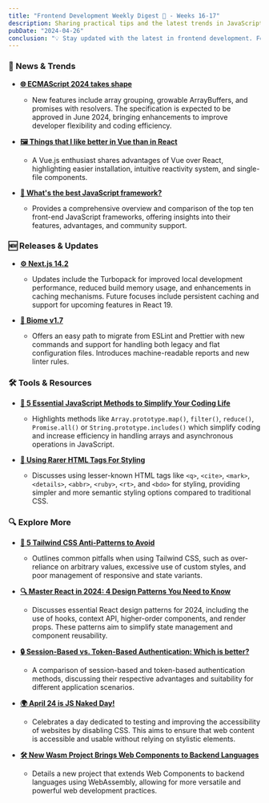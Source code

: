 ```yaml
---
title: "Frontend Development Weekly Digest 🍵 - Weeks 16-17"
description: Sharing practical tips and the latest trends in JavaScript
pubDate: "2024-04-26"
conclusion: "💡 Stay updated with the latest in frontend development. Follow the links for more insights."
---
```


### 📢 News & Trends

- **[🌐 ECMAScript 2024 takes shape](https://www.infoworld.com/article/3715341/ecmascript-2024-takes-shape.html)**

  - New features include array grouping, growable ArrayBuffers, and promises with resolvers. The specification is expected to be approved in June 2024, bringing enhancements to improve developer flexibility and coding efficiency.

- **[🖼️ Things that I like better in Vue than in React](https://dev.to/jaydevm/things-that-i-like-better-in-vue-than-in-react-56o3)**

  - A Vue.js enthusiast shares advantages of Vue over React, highlighting easier installation, intuitive reactivity system, and single-file components.

- **[📘 What's the best JavaScript framework?](https://www.infoworld.com/article/3713207/whats-the-best-javascript-framework.html)**

  - Provides a comprehensive overview and comparison of the top ten front-end JavaScript frameworks, offering insights into their features, advantages, and community support.

### 🆕 Releases & Updates

- **[⚙️ Next.js 14.2](https://nextjs.org/blog/next-14-2)**

  - Updates include the Turbopack for improved local development performance, reduced build memory usage, and enhancements in caching mechanisms. Future focuses include persistent caching and support for upcoming features in React 19.

- **[🔧 Biome v1.7](https://biomejs.dev/blog/biome-v1-7/)**

  - Offers an easy path to migrate from ESLint and Prettier with new commands and support for handling both legacy and flat configuration files. Introduces machine-readable reports and new linter rules.

### 🛠 Tools & Resources

- **[📜 5 Essential JavaScript Methods to Simplify Your Coding Life](https://medium.com/javarevisited/5-essential-javascript-methods-to-simplify-your-coding-life-a673abfc6ae2)**

  - Highlights methods like `Array.prototype.map()`, `filter()`, `reduce()`, `Promise.all()` or `String.prototype.includes()` which simplify coding and increase efficiency in handling arrays and asynchronous operations in JavaScript.

- **[🎨 Using Rarer HTML Tags For Styling](https://blog.openreplay.com/using-rarer-html-tags-for-styling/)**

  - Discusses using lesser-known HTML tags like `<q>`, `<cite>`, `<mark>`, `<details>`, `<abbr>`, `<ruby>`, `<rt>`, and `<bdo>` for styling, providing simpler and more semantic styling options compared to traditional CSS.

### 🔍 Explore More

- **[🚫 5 Tailwind CSS Anti-Patterns to Avoid](https://spin.atomicobject.com/tailwind-css-anti-patterns/)**

  - Outlines common pitfalls when using Tailwind CSS, such as over-reliance on arbitrary values, excessive use of custom styles, and poor management of responsive and state variants.

- **[🔍 Master React in 2024: 4 Design Patterns You Need to Know](https://www.javacodegeeks.com/2024/04/master-react-in-2024-4-design-patterns-you-need-to-know.html)**

  - Discusses essential React design patterns for 2024, including the use of hooks, context API, higher-order components, and render props. These patterns aim to simplify state management and component reusability.

- **[🔒 Session-Based vs. Token-Based Authentication: Which is better?](https://dev.to/fidalmathew/session-based-vs-token-based-authentication-which-is-better-227o)**

  - A comparison of session-based and token-based authentication methods, discussing their respective advantages and suitability for different application scenarios.

- **[🌍 April 24 is JS Naked Day!](https://js-naked-day.org/)**

  - Celebrates a day dedicated to testing and improving the accessibility of websites by disabling CSS. This aims to ensure that web content is accessible and usable without relying on stylistic elements.

- **[🛠 New Wasm Project Brings Web Components to Backend Languages](https://thenewstack.io/reversing-web-assembly-project-extends-web-components/)**

  - Details a new project that extends Web Components to backend languages using WebAssembly, allowing for more versatile and powerful web development practices.
